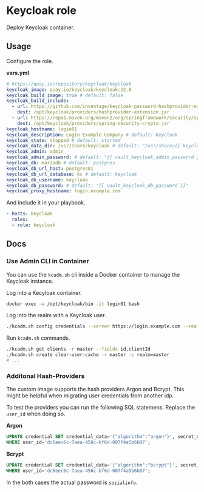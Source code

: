 # Keycloak role

Deploy Keycloak container.

## Usage

Configure the role.

**vars.yml**

```yml
# https://quay.io/repository/keycloak/keycloak
keycloak_image: quay.io/keycloak/keycloak:22.0
keycloak_build_image: true # default: false
keycloak_build_include:
  - url: https://github.com/inventage/keycloak-password-hashprovider-extension/releases/download/2.0.0/extension-password-hashprovider-2.0.0-202307200659-6-d59b2187.jar
    dest: /opt/keycloak/providers/hashprovider-extension.jar
  - url: https://repo1.maven.org/maven2/org/springframework/security/spring-security-crypto/6.1.3/spring-security-crypto-6.1.3.jar
    dest: /opt/keycloak/providers/spring-security-crypto.jar
keycloak_hostname: login01
keycloak_description: Login Example Company # default: Keycloak
keycloak_state: stopped # default: started
keycloak_data_dir: /usr/share/keycloak # default: "/usr/share/{{ keycloak_hostname }}"
keycloak_admin: admin
keycloak_admin_password: # default: "{{ vault_keycloak_admin_password }}"
keycloak_db: mariadb # default: postgres
keycloak_db_url_host: postgres01
keycloak_db_url_database: kc # default: keycloak
keycloak_db_username: keycloak
keycloak_db_password: # default: "{{ vault_keycloak_db_password }}"
keycloak_proxy_hostname: login.example.com
```

And include it in your playbook.

```yml
- hosts: keycloak
  roles:
  - role: keycloak
```

## Docs

### Use Admin CLI in Container

You can use the `kcadm.sh` cli inside a Docker container to manage the Keycloak instance.

Log into a Kecyloak container.

```bash
docker exec -w /opt/keycloak/bin -it login01 bash
```

Log into the realm with a Keycloak user.

```bash
./kcadm.sh config credentials --server https://login.example.com --realm master --user $USERNAME --password $PASSWORD
```

Run `kcadm.sh` commands.

```bash
./kcadm.sh get clients -r master --fields id,clientId
./kcadm.sh create clear-user-cache -r master -s realm=master
# ...
```


### Additonal Hash-Providers

The custom image supports the hash providers Argon and Bcrypt. This might be helpful when migrating user credentials from another idp.

To test the providers you can run the following SQL statemens. Replace the `user_id` when doing so.

**Argon**

```sql
UPDATE credential SET credential_data='{"algorithm":"argon"}', secret_data='{"value":"$argon2i$v=19$m=65536,t=16,p=1$bnI2SEl3UXNicmovRTZYdg$MeU+vEnpIQb1q1QiWNiIq70K8hoWWb3gbp1CfqH6jAU"}'
WHERE user_id='dc6eec6c-7aea-456c-bf6d-007f4a5b6b07';
```

**Bcrypt**


```sql
UPDATE credential SET credential_data='{"algorithm":"bcrypt"}', secret_data='{"value":"$2y$12$xtQ/70RpLO8pzGQjYjzsmuJ.eFBAFmizDotdHUBKd9.y755qj/OWu"}'
WHERE user_id='dc6eec6c-7aea-456c-bf6d-007f4a5b6b07';
```

In the both cases the actual password is `sozialinfo`.